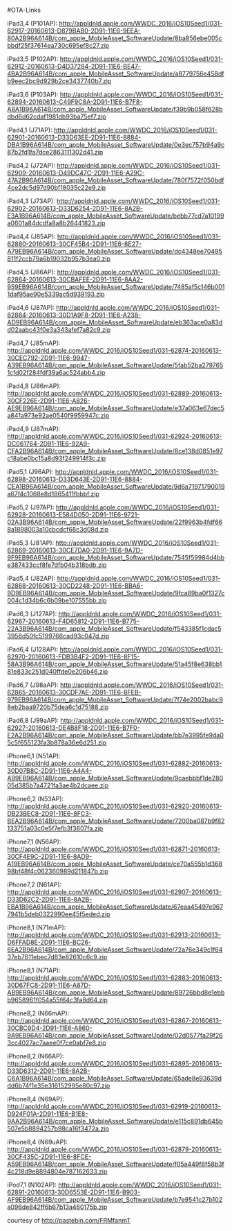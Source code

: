 #OTA-Links


iPad3,4 (P101AP): http://appldnld.apple.com/WWDC_2016/iOS10Seed1/031-62917-20160613-D879BAB0-2D91-11E6-9EEA-80A2B96A614B/com_apple_MobileAsset_SoftwareUpdate/8ba856ebe005cbbdf25f37614ea730c695ef8c27.zip

iPad3,5 (P102AP): http://appldnld.apple.com/WWDC_2016/iOS10Seed1/031-62912-20160613-D4D37284-2D91-11E6-BE47-4BA2B96A614B/com_apple_MobileAsset_SoftwareUpdate/a8779756e458dfb9eec2bc9d929b2ce3437740b7.zip

iPad3,6 (P103AP): http://appldnld.apple.com/WWDC_2016/iOS10Seed1/031-62894-20160613-C49F9C8A-2D91-11E6-B7F8-A8A1B96A614B/com_apple_MobileAsset_SoftwareUpdate/f39b9b058f628bdbd6d62cdaf1981db93ba75ef7.zip

iPad4,1 (J71AP): http://appldnld.apple.com/WWDC_2016/iOS10Seed1/031-62901-20160613-D33D63EE-2D91-11E6-8884-DBA1B96A614B/com_apple_MobileAsset_SoftwareUpdate/0e3ec757b94a9c87b2fd1fa7dce2863111302d41.zip

iPad4,2 (J72AP): http://appldnld.apple.com/WWDC_2016/iOS10Seed1/031-62909-20160613-D49DC47C-2D91-11E6-A29C-47A2B96A614B/com_apple_MobileAsset_SoftwareUpdate/780f7572f050bdf4ce2dc5d97d90bf18035c22e9.zip

iPad4,3 (J73AP): http://appldnld.apple.com/WWDC_2016/iOS10Seed1/031-62902-20160613-D33D6254-2D91-11E6-8A2B-E3A1B96A614B/com_apple_MobileAsset_SoftwareUpdate/bebb77cd7a10199a0601a84dcdfa8a8b26441823.zip

iPad4,4 (J85AP): http://appldnld.apple.com/WWDC_2016/iOS10Seed1/031-62880-20160613-30CF45B4-2D91-11E6-8E27-A79EB96A614B/com_apple_MobileAsset_SoftwareUpdate/dc4348ee70495811f2ccb79a6b19032b957b3ea0.zip

iPad4,5 (J86AP): http://appldnld.apple.com/WWDC_2016/iOS10Seed1/031-62864-20160613-30CBAFEE-2D91-11E6-8AA2-959EB96A614B/com_apple_MobileAsset_SoftwareUpdate/7485af5c146b0011daf95ae90e5339ac5d939193.zip

iPad4,6 (J87AP): http://appldnld.apple.com/WWDC_2016/iOS10Seed1/031-62884-20160613-30D1A9F8-2D91-11E6-A238-AD9EB96A614B/com_apple_MobileAsset_SoftwareUpdate/eb363ace0a83dd02aabc43f0e3a343afef7a82c9.zip

iPad4,7 (J85mAP): http://appldnld.apple.com/WWDC_2016/iOS10Seed1/031-62874-20160613-30CEC792-2D91-11E6-9947-A39EB96A614B/com_apple_MobileAsset_SoftwareUpdate/5fab52ba2797651cfd02f284fdf39a6ac524abb4.zip

iPad4,8 (J86mAP): http://appldnld.apple.com/WWDC_2016/iOS10Seed1/031-62889-20160613-30CF226E-2D91-11E6-A826-AE9EB96A614B/com_apple_MobileAsset_SoftwareUpdate/e37a063e67dec5a841a973e92ae0540f9959947c.zip

iPad4,9 (J87mAP): http://appldnld.apple.com/WWDC_2016/iOS10Seed1/031-62924-20160613-DC061764-2D91-11E6-92A9-CFA2B96A614B/com_apple_MobileAsset_SoftwareUpdate/8ce138d0851e97c18abe0bc15a8d93f249914f3c.zip

iPad5,1 (J96AP): http://appldnld.apple.com/WWDC_2016/iOS10Seed1/031-62898-20160613-D33D643E-2D91-11E6-8884-CEA1B96A614B/com_apple_MobileAsset_SoftwareUpdate/9d6a71971790019a67f4c1068e8d1865411fbbbf.zip

iPad5,2 (J97AP): http://appldnld.apple.com/WWDC_2016/iOS10Seed1/031-62928-20160613-E584D050-2D91-11E6-9721-02A3B96A614B/com_apple_MobileAsset_SoftwareUpdate/22f9963b4fdf668a1898003a10cbcdcf68c3d08d.zip

iPad5,3 (J81AP): http://appldnld.apple.com/WWDC_2016/iOS10Seed1/031-62869-20160613-30CE7DA0-2D91-11E6-9A7D-9F9EB96A614B/com_apple_MobileAsset_SoftwareUpdate/7545f59984d4bbe387433ccf8fe7dfb04b318bdb.zip

iPad5,4 (J82AP): http://appldnld.apple.com/WWDC_2016/iOS10Seed1/031-62868-20160613-30CD2248-2D91-11E6-BBA6-9D9EB96A614B/com_apple_MobileAsset_SoftwareUpdate/9fca89ba0f1327c004c1d34b6c6b09be107555bb.zip

iPad6,3 (J127AP): http://appldnld.apple.com/WWDC_2016/iOS10Seed1/031-62967-20160613-F4D65812-2D91-11E6-B775-22A3B96A614B/com_apple_MobileAsset_SoftwareUpdate/f543385f1cdac53956d50fc5199766cad93c047d.zip

iPad6,4 (J128AP): http://appldnld.apple.com/WWDC_2016/iOS10Seed1/031-62970-20160613-FDB3B4F2-2D91-11E6-8F15-58A3B96A614B/com_apple_MobileAsset_SoftwareUpdate/51a45f8e638bb181e833c251d040ffde0e206b46.zip

iPad6,7 (J98aAP): http://appldnld.apple.com/WWDC_2016/iOS10Seed1/031-62865-20160613-30CDF7AE-2D91-11E6-8FEB-979EB96A614B/com_apple_MobileAsset_SoftwareUpdate/7f74e2002babc98eb2baa9720b75dea6c1d75188.zip

iPad6,8 (J99aAP): http://appldnld.apple.com/WWDC_2016/iOS10Seed1/031-62927-20160613-DE4B8F18-2D91-11E6-B7F0-E2A2B96A614B/com_apple_MobileAsset_SoftwareUpdate/bb7e3995fe9da05c5f655123fa3b878a36e6d251.zip

iPhone6,1 (N51AP): http://appldnld.apple.com/WWDC_2016/iOS10Seed1/031-62882-20160613-30D07B8C-2D91-11E6-A4A4-A99EB96A614B/com_apple_MobileAsset_SoftwareUpdate/9caebbbf1de28005d385b7a4721fa3ae4b2dcaee.zip

iPhone6,2 (N53AP): http://appldnld.apple.com/WWDC_2016/iOS10Seed1/031-62920-20160613-DB23BEC8-2D91-11E6-8FC3-BEA2B96A614B/com_apple_MobileAsset_SoftwareUpdate/7200ba087b9f82133751a03c0e5f7efb3f3607fa.zip

iPhone7,1 (N56AP): http://appldnld.apple.com/WWDC_2016/iOS10Seed1/031-62871-20160613-30CF4E9C-2D91-11E6-8AD9-A19EB96A614B/com_apple_MobileAsset_SoftwareUpdate/ce70a555b1d36898bf48f4c062360989d211847b.zip

iPhone7,2 (N61AP): http://appldnld.apple.com/WWDC_2016/iOS10Seed1/031-62907-20160613-D33D62C2-2D91-11E6-8A2B-EBA1B96A614B/com_apple_MobileAsset_SoftwareUpdate/67eaa45497e9677941b5deb0322990ee45f5eded.zip

iPhone8,1 (N71mAP): http://appldnld.apple.com/WWDC_2016/iOS10Seed1/031-62913-20160613-D6FFAD8E-2D91-11E6-BC26-6EA2B96A614B/com_apple_MobileAsset_SoftwareUpdate/72a76e349c1f6437eb7611ebec7d83e82610c6c9.zip

iPhone8,1 (N71AP): http://appldnld.apple.com/WWDC_2016/iOS10Seed1/031-62883-20160613-30D67FC8-2D91-11E6-A87D-AB9EB96A614B/com_apple_MobileAsset_SoftwareUpdate/89726bbd8e1ebbb9658961f054a55f64c3fa8d64.zip

iPhone8,2 (N66mAP): http://appldnld.apple.com/WWDC_2016/iOS10Seed1/031-62867-20160613-30CBC9D4-2D91-11E6-A860-9A9EB96A614B/com_apple_MobileAsset_SoftwareUpdate/02d0577fa29f263cc4027ac7aaee0f7ce0abf7e8.zip

iPhone8,2 (N66AP): http://appldnld.apple.com/WWDC_2016/iOS10Seed1/031-62895-20160613-D33D6312-2D91-11E6-8A2B-C6A1B96A614B/com_apple_MobileAsset_SoftwareUpdate/65ade8e93639ddd6b74f1e35e316152995e80c97.zip

iPhone8,4 (N69AP): http://appldnld.apple.com/WWDC_2016/iOS10Seed1/031-62919-20160613-D924F01A-2D91-11E6-B1E8-9AA2B96A614B/com_apple_MobileAsset_SoftwareUpdate/e115c891db645b507e5b8894257b98ca16f3472a.zip

iPhone8,4 (N69uAP): http://appldnld.apple.com/WWDC_2016/iOS10Seed1/031-62879-20160613-30CF435C-2D91-11E6-8FCE-A59EB96A614B/com_apple_MobileAsset_SoftwareUpdate/f05a449f8f58b3f4c218d9e8894804e787162633.zip

iPod7,1 (N102AP): http://appldnld.apple.com/WWDC_2016/iOS10Seed1/031-62891-20160613-30D6553E-2D91-11E6-B903-AF9EB96A614B/com_apple_MobileAsset_SoftwareUpdate/b7e9541c27b102a096de842ff6b67b13a460175b.zip
 
courtesy of http://pastebin.com/FRMfanmT
